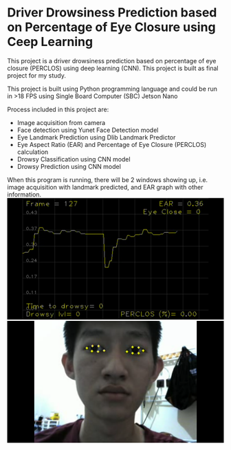 # Driver Drowsiness Prediction based on Percentage of Eye Closure using Ceep Learning
This project is a driver drowsiness prediction based on percentage of eye closure (PERCLOS) using deep learning (CNN). This project is built as final project for my study.

This project is built using Python programming language and could be run in >18 FPS using Single Board Computer (SBC) Jetson Nano

Process included in this project are:
* Image acquisition from camera
* Face detection using Yunet Face Detection model
* Eye Landmark Prediction using Dlib Landmark Predictor
* Eye Aspect Ratio (EAR) and Percentage of Eye Closure (PERCLOS) calculation
* Drowsy Classification using CNN model
* Drowsy Prediction using CNN model

When this program is running, there will be 2 windows showing up, i.e. image acquisition with landmark predicted, and EAR graph with other information.
![alt text](https://github.com/Lieyanto01/DrowsyPred/blob/main/Screenshot%20(2878).png)
![alt text](https://github.com/Lieyanto01/DrowsyPred/blob/main/Screenshot%20(2881).png)
